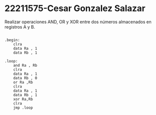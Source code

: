 # 22211575-Cesar Gonzalez Salazar
Realizar operaciones AND, OR y XOR entre dos números almacenados en registros A y B.

```assambly

.begin:	
	clra
	data Ra , 1 
	data Rb , 1
	
.loop:
	and Ra , Rb
	clra
	data Ra , 1 
	data Rb , 0
	or Ra ,Rb
	clra
	data Ra , 1 
	data Rb , 1
	xor Ra,Rb
	clra
	jmp .loop


```
